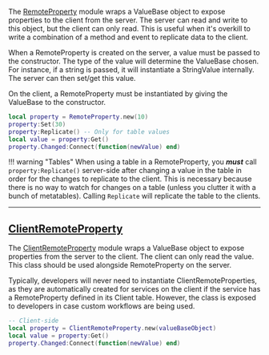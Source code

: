 The [RemoteProperty](https://github.com/Sleitnick/Knit/blob/main/src/Knit/Util/Remote/RemoteProperty.lua) module wraps a ValueBase object to expose properties to the client from the server. The server can read and write to this object, but the client can only read. This is useful when it's overkill to write a combination of a method and event to replicate data to the client.

When a RemoteProperty is created on the server, a value must be passed to the constructor. The type of the value will determine the ValueBase chosen. For instance, if a string is passed, it will instantiate a StringValue internally. The server can then set/get this value.

On the client, a RemoteProperty must be instantiated by giving the ValueBase to the constructor.

```lua
local property = RemoteProperty.new(10)
property:Set(30)
property:Replicate() -- Only for table values
local value = property:Get()
property.Changed:Connect(function(newValue) end)
```

!!! warning "Tables"
	When using a table in a RemoteProperty, you **_must_** call `property:Replicate()` server-side after changing a value in the table in order for the changes to replicate to the client. This is necessary because there is no way to watch for changes on a table (unless you clutter it with a bunch of metatables). Calling `Replicate` will replicate the table to the clients.

--------------------

## [ClientRemoteProperty](https://github.com/Sleitnick/Knit/blob/main/src/Knit/Util/Remote/ClientRemoteProperty.lua)

The [ClientRemoteProperty](https://github.com/Sleitnick/Knit/blob/main/src/Knit/Util/Remote/ClientRemoteProperty.lua) module wraps a ValueBase object to expose properties from the server to the client. The client can only read the value. This class should be used alongside RemoteProperty on the server.

Typically, developers will never need to instantiate ClientRemoteProperties, as they are automatically created for services on the client if the service has a RemoteProperty defined in its Client table. However, the class is exposed to developers in case custom workflows are being used.

```lua
-- Client-side
local property = ClientRemoteProperty.new(valueBaseObject)
local value = property:Get()
property.Changed:Connect(function(newValue) end)
```